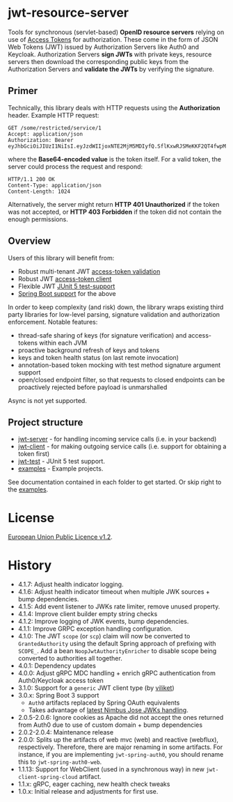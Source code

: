 # jwt-resource-server

Tools for synchronous (servlet-based) __OpenID resource servers__ relying on use of [Access Tokens]([https://auth0.com/docs/tokens/access-tokens](https://auth0.com/docs/tokens/access-tokens)) for authorization. These come in the form of JSON Web Tokens (JWT) issued by Authorization Servers like Auth0 and Keycloak. Authorization Servers __sign JWTs__ with private keys, resource servers then download the corresponding public keys from the Authorization Servers and __validate the JWTs__ by verifying the signature.

## Primer
Technically, this library deals with HTTP requests using the __Authorization__ header. Example HTTP request:

``` 
GET /some/restricted/service/1
Accept: application/json
Authorization: Bearer eyJhbGciOiJIUzI1NiIsI.eyJzdWIIjoxNTE2MjM5MDIyfQ.SflKxwRJSMeKKF2QT4fwpM
```
where the __Base64-encoded value__ is the token itself. For a valid token, the server could process the request and respond:

```
HTTP/1.1 200 OK
Content-Type: application/json
Content-Length: 1024
```

Alternatively, the server might return __HTTP 401 Unauthorized__ if the token was not accepted, or __HTTP 403 Forbidden__ if the token did not contain the enough permissions. 

## Overview
Users of this library will benefit from:

 * Robust multi-tenant JWT [access-token validation](jwt-server)
 * Robust JWT [access-token client](jwt-client)
 * Flexible JWT [JUnit 5 test-support](jwt-test)
 * [Spring Boot support](jwt-server) for the above

In order to keep complexity (and risk) down, the library wraps existing third party libraries for low-level parsing, signature validation and authorization enforcement. Notable features:

 * thread-safe sharing of keys (for signature verification) and access-tokens within each JVM
 * proactive background refresh of keys and tokens
 * keys and token health status (on last remote invocation)
 * annotation-based token mocking with test method signature argument support
 * open/closed endpoint filter, so that requests to closed endpoints can be proactively rejected before payload is unmarshalled

Async is not yet supported.

## Project structure

 * [jwt-server] - for handling incoming service calls (i.e. in your backend)
 * [jwt-client] - for making outgoing service calls (i.e. support for obtaining a token first)
 * [jwt-test] - JUnit 5 test support.
 * [examples] - Example projects.

See documentation contained in each folder to get started. Or skip right to the [examples](examples). 

# License
[European Union Public Licence v1.2](https://eupl.eu/).

# History
 - 4.1.7: Adjust health indicator logging.
 - 4.1.6: Adjust health indicator timeout when multiple JWK sources + bump dependencies. 
 - 4.1.5: Add event listener to JWKs rate limiter, remove unused property. 
 - 4.1.4: Improve client builder empty string checks
 - 4.1.2: Improve logging of JWK events, bump dependencies.
 - 4.1.1: Improve GRPC exception handling configuration.
 - 4.1.0: The JWT `scope` (or `scp`) claim will now be converted to `GrantedAuthority` using the default Spring approach of prefixing with `SCOPE_`. Add a bean `NoopJwtAuthorityEnricher` to disable scope being converted to authorities all together.
 - 4.0.1: Dependency updates
 - 4.0.0: Adjust gRPC MDC handling + enrich gRPC authentication from Auth0/Keycloak access token
 - 3.1.0: Support for a `generic` JWT client type (by [viliket](https://github.com/viliket))
 - 3.0.x: Spring Boot 3 support
   - `Auth0` artifacts replaced by Spring OAuth equivalents 
   - Takes advantage of [latest Nimbus Jose JWKs handling](https://connect2id.com/products/nimbus-jose-jwt/examples/enhanced-jwk-retrieval).
 - 2.0.5-2.0.6: Ignore cookies as Apache did not accept the ones returned from Auth0 due to use of custom domain + bump dependencies
 - 2.0.2-2.0.4: Maintenance release
 - 2.0.0: Splits up the artifacts of web mvc (web) and reactive (webflux), respectively. Therefore, there are major renaming in some artifacts. For instance, if you are implementing `jwt-spring-auth0`, you should rename this to `jwt-spring-auth0-web`. 
 - 1.1.13: Support for WebClient (used in a synchronous way) in new `jwt-client-spring-cloud` artifact.
 - 1.1.x: gRPC, eager caching, new health check tweaks
 - 1.0.x: Initial release and adjustments for first use. 

[jwk]:                    jwt-server/jwk
[jwt-verifier]:           jwt-server/jwk-verifier
[jwt-server]:             jwt-server
[jwt-client]:             jwt-client
[jwt-test]:               jwt-test
[java-jwt]:               https://github.com/auth0/java-jwt
[examples]:               examples

